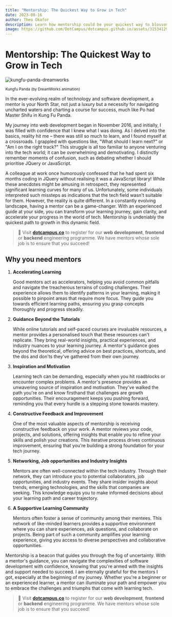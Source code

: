 ```yaml
---
title: "Mentorship: The Quickest Way to Grow in Tech"
date: 2023-08-16
author: Theo Okafor
description: Learn how mentorship could be your quickest way to blossom in the ever-evolving world of technology and software development, serving as a vital compass, providing guidance and accelerating your growth. 
image: https://github.com/DotCampus/dotcampus.github.io/assets/31534129/b3cb2bd4-5ae8-4490-a097-10bcc84a9c74
---
```


# Mentorship: The Quickest Way to Grow in Tech
![kungfu-panda-dreamworks](https://github.com/DotCampus/dotcampus.github.io/assets/31534129/b3cb2bd4-5ae8-4490-a097-10bcc84a9c74)

<sup>Kungfu Panda (by DreamWorks animation)</sup>

In the ever-evolving realm of technology and software development, a mentor is your North Star, not just a luxury but a necessity for navigating uncharted waters and charting a course for success, much like Po had Master Shifu in Kung Fu Panda.

My journey into web development began in November 2016, and initially, I was filled with confidence that I knew what I was doing. As I delved into the basics, reality hit me – there was still so much to learn, and I found myself at a crossroads. I grappled with questions like, "What should I learn next?" or "Am I on the right track?" This struggle is all too familiar to anyone venturing into the tech world; it can be overwhelming and demotivating. I distinctly remember moments of confusion, such as debating whether I should prioritise JQuery or JavaScript.

A colleague at work once humorously confessed that he had spent six months coding in JQuery without realising it was a JavaScript library! While these anecdotes might be amusing in retrospect, they represented significant learning curves for many of us. Unfortunately, some individuals interpreted such missteps as indications that the tech field wasn't suitable for them. However, the reality is quite different. In a constantly evolving landscape, having a mentor can be a game-changer. With an experienced guide at your side, you can transform your learning journey, gain clarity, and accelerate your progress in the world of tech. Mentorship is undeniably the quickest path to growth in this dynamic field.

> 📢 Visit [**dotcampus.co**](http://dotcampus.co) to register for our **web development**, **frontend** or **backend** engineering programme. We have mentors whose sole job is to ensure that you succeed!

## Why you need mentors

1. **Accelerating Learning**
    
    Good mentors act as accelerators, helping you avoid common pitfalls and navigate the treacherous terrains of coding challenges. Their experience allows them to identify patterns in your learning, making it possible to pinpoint areas that require more focus. They guide you towards efficient learning paths, ensuring you grasp concepts thoroughly and progress steadily.
    
2. **Guidance Beyond the Tutorials**
    
    While online tutorials and self-paced courses are invaluable resources, a mentor provides a personalised touch that these resources can't replicate. They bring real-world insights, practical experiences, and industry nuances to your learning journey. A mentor's guidance goes beyond the theoretical, offering advice on best practices, shortcuts, and the dos and don'ts they've gathered from their own journey.

3. **Inspiration and Motivation**
    
    Learning tech can be demanding, especially when you hit roadblocks or encounter complex problems. A mentor's presence provides an unwavering source of inspiration and motivation. They've walked the path you're on and know firsthand that challenges are growth opportunities. Their encouragement keeps you pushing forward, reminding you that every hurdle is a stepping stone towards mastery.
    
4. **Constructive Feedback and Improvement**
    
    One of the most valuable aspects of mentorship is receiving constructive feedback on your work. A mentor reviews your code, projects, and solutions, offering insights that enable you to refine your skills and polish your creations. This iterative process drives continuous improvement, ensuring that you're building a strong foundation for your tech journey.
    
5. **Networking, Job opportunities and Industry Insights**
    
    Mentors are often well-connected within the tech industry. Through their network, they can introduce you to potential collaborators, job opportunities, and industry events. They share insider insights about trends, emerging technologies, and the skills that companies are seeking. This knowledge equips you to make informed decisions about your learning path and career trajectory.
    
6. **A Supportive Learning Community**
    
    Mentors often foster a sense of community among their mentees. This network of like-minded learners provides a supportive environment where you can share experiences, ask questions, and collaborate on projects. Being part of such a community amplifies your learning experience, giving you access to diverse perspectives and collaborative opportunities.
    

Mentorship is a beacon that guides you through the fog of uncertainty. With a mentor's guidance, you can navigate the complexities of software development with confidence, knowing that you're armed with the insights and support needed to succeed. I am eternally grateful for the mentors I got, especially at the beginning of my journey. Whether you're a beginner or an experienced learner, a mentor can illuminate your path and empower you to embrace the challenges and triumphs that come with learning tech.


> 📢 Visit [**dotcampus.co**](http://dotcampus.co) to register for our **web development**, **frontend** or **backend** engineering programme. We have mentors whose sole job is to ensure that you succeed!

